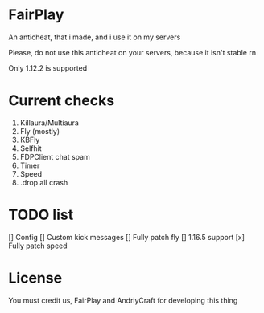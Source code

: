 # FairPlay

An anticheat, that i made, and i use it on my servers

Please, do not use this anticheat on your servers, because it isn't stable rn

Only 1.12.2 is supported

# Current checks

1. Killaura/Multiaura
2. Fly (mostly)
3. KBFly 
4. Selfhit
5. FDPClient chat spam
6. Timer
7. Speed
8. .drop all crash

# TODO list

[] Config
[] Custom kick messages
[] Fully patch fly
[] 1.16.5 support
[x] Fully patch speed

# License

You must credit us, FairPlay and AndriyCraft for developing this thing
